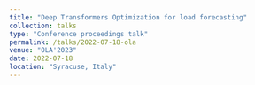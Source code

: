 ```yaml
---
title: "Deep Transformers Optimization for load forecasting"
collection: talks
type: "Conference proceedings talk"
permalink: /talks/2022-07-18-ola
venue: "OLA'2023"
date: 2022-07-18
location: "Syracuse, Italy"
---
```

